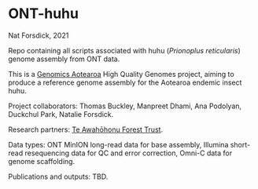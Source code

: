 # ONT-huhu

Nat Forsdick, 2021

Repo containing all scripts associated with huhu (*Prionoplus reticularis*) genome assembly from ONT data.

This is a [Genomics Aotearoa](https://www.genomics-aotearoa.org.nz/) High Quality Genomes project, aiming to produce a reference genome assembly for the Aotearoa endemic insect huhu.

Project collaborators: Thomas Buckley, Manpreet Dhami, Ana Podolyan, Duckchul Park, Natalie Forsdick.

Research partners: [Te Awahōhonu Forest Trust](https://www.teawahohonu.co.nz/).

Data types: ONT MinION long-read data for base assembly, Illumina short-read resequencing data for QC and error correction, Omni-C data for genome scaffolding.

Publications and outputs: TBD. 
